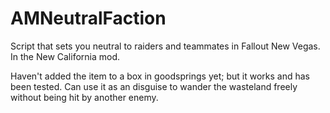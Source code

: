 # AMNeutralFaction
Script that sets you neutral to raiders and teammates in Fallout New Vegas. In the New California mod.

Haven't added the item to a box in goodsprings yet; but it works and has been tested. Can use it as an disguise to wander the wasteland freely without being hit by another enemy.
